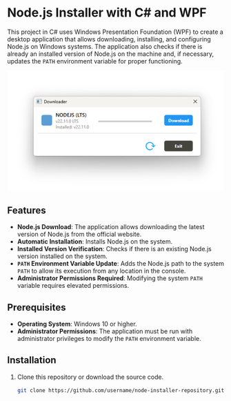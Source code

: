 # Node.js Installer with C# and WPF

This project in C# uses Windows Presentation Foundation (WPF) to create a desktop application that allows downloading, installing, and configuring Node.js on Windows systems. The application also checks if there is already an installed version of Node.js on the machine and, if necessary, updates the `PATH` environment variable for proper functioning.

![img.png](img.png)

## Features

- **Node.js Download**: The application allows downloading the latest version of Node.js from the official website.
- **Automatic Installation**: Installs Node.js on the system.
- **Installed Version Verification**: Checks if there is an existing Node.js version installed on the system.
- **`PATH` Environment Variable Update**: Adds the Node.js path to the system `PATH` to allow its execution from any location in the console.
- **Administrator Permissions Required**: Modifying the system `PATH` variable requires elevated permissions.

## Prerequisites

- **Operating System**: Windows 10 or higher.
- **Administrator Permissions**: The application must be run with administrator privileges to modify the `PATH` environment variable.

## Installation

1. Clone this repository or download the source code.

   ```bash
   git clone https://github.com/username/node-installer-repository.git
